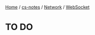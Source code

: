 [Home](https://mengxianbin.github.io) /
[cs-notes](https://mengxianbin.github.io/cs-notes/site) /
[Network](https://mengxianbin.github.io/cs-notes/site/Network) /
[WebSocket](https://mengxianbin.github.io/cs-notes/site/Network/WebSocket)

# TO DO
